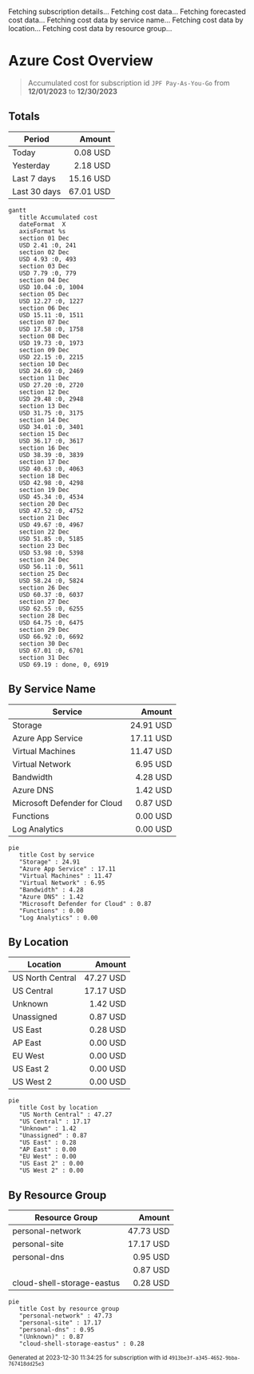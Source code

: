 Fetching subscription details...
Fetching cost data...
Fetching forecasted cost data...
Fetching cost data by service name...
Fetching cost data by location...
Fetching cost data by resource group...
# Azure Cost Overview

> Accumulated cost for subscription id `JPF Pay-As-You-Go` from **12/01/2023** to **12/30/2023**

## Totals

|Period|Amount|
|---|---:|
|Today|0.08 USD|
|Yesterday|2.18 USD|
|Last 7 days|15.16 USD|
|Last 30 days|67.01 USD|

```mermaid
gantt
   title Accumulated cost
   dateFormat  X
   axisFormat %s
   section 01 Dec
   USD 2.41 :0, 241
   section 02 Dec
   USD 4.93 :0, 493
   section 03 Dec
   USD 7.79 :0, 779
   section 04 Dec
   USD 10.04 :0, 1004
   section 05 Dec
   USD 12.27 :0, 1227
   section 06 Dec
   USD 15.11 :0, 1511
   section 07 Dec
   USD 17.58 :0, 1758
   section 08 Dec
   USD 19.73 :0, 1973
   section 09 Dec
   USD 22.15 :0, 2215
   section 10 Dec
   USD 24.69 :0, 2469
   section 11 Dec
   USD 27.20 :0, 2720
   section 12 Dec
   USD 29.48 :0, 2948
   section 13 Dec
   USD 31.75 :0, 3175
   section 14 Dec
   USD 34.01 :0, 3401
   section 15 Dec
   USD 36.17 :0, 3617
   section 16 Dec
   USD 38.39 :0, 3839
   section 17 Dec
   USD 40.63 :0, 4063
   section 18 Dec
   USD 42.98 :0, 4298
   section 19 Dec
   USD 45.34 :0, 4534
   section 20 Dec
   USD 47.52 :0, 4752
   section 21 Dec
   USD 49.67 :0, 4967
   section 22 Dec
   USD 51.85 :0, 5185
   section 23 Dec
   USD 53.98 :0, 5398
   section 24 Dec
   USD 56.11 :0, 5611
   section 25 Dec
   USD 58.24 :0, 5824
   section 26 Dec
   USD 60.37 :0, 6037
   section 27 Dec
   USD 62.55 :0, 6255
   section 28 Dec
   USD 64.75 :0, 6475
   section 29 Dec
   USD 66.92 :0, 6692
   section 30 Dec
   USD 67.01 :0, 6701
   section 31 Dec
   USD 69.19 : done, 0, 6919
```

## By Service Name

|Service|Amount|
|---|---:|
|Storage|24.91 USD|
|Azure App Service|17.11 USD|
|Virtual Machines|11.47 USD|
|Virtual Network|6.95 USD|
|Bandwidth|4.28 USD|
|Azure DNS|1.42 USD|
|Microsoft Defender for Cloud|0.87 USD|
|Functions|0.00 USD|
|Log Analytics|0.00 USD|

```mermaid
pie
   title Cost by service
   "Storage" : 24.91
   "Azure App Service" : 17.11
   "Virtual Machines" : 11.47
   "Virtual Network" : 6.95
   "Bandwidth" : 4.28
   "Azure DNS" : 1.42
   "Microsoft Defender for Cloud" : 0.87
   "Functions" : 0.00
   "Log Analytics" : 0.00
```

## By Location

|Location|Amount|
|---|---:|
|US North Central|47.27 USD|
|US Central|17.17 USD|
|Unknown|1.42 USD|
|Unassigned|0.87 USD|
|US East|0.28 USD|
|AP East|0.00 USD|
|EU West|0.00 USD|
|US East 2|0.00 USD|
|US West 2|0.00 USD|

```mermaid
pie
   title Cost by location
   "US North Central" : 47.27
   "US Central" : 17.17
   "Unknown" : 1.42
   "Unassigned" : 0.87
   "US East" : 0.28
   "AP East" : 0.00
   "EU West" : 0.00
   "US East 2" : 0.00
   "US West 2" : 0.00
```

## By Resource Group

|Resource Group|Amount|
|---|---:|
|personal-network|47.73 USD|
|personal-site|17.17 USD|
|personal-dns|0.95 USD|
||0.87 USD|
|cloud-shell-storage-eastus|0.28 USD|

```mermaid
pie
   title Cost by resource group
   "personal-network" : 47.73
   "personal-site" : 17.17
   "personal-dns" : 0.95
   "(Unknown)" : 0.87
   "cloud-shell-storage-eastus" : 0.28
```

<sup>Generated at 2023-12-30 11:34:25 for subscription with id `4913be3f-a345-4652-9bba-767418dd25e3`</sup>
